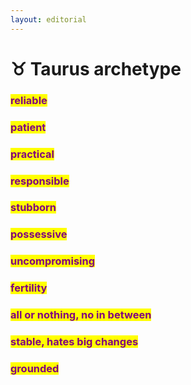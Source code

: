 ```yaml
---
layout: editorial
---
```


# ♉️ Taurus archetype



### <mark style="color:purple;">reliable</mark>

### <mark style="color:purple;">patient</mark>

### <mark style="color:purple;">practical</mark>

### <mark style="color:purple;">responsible</mark>

### <mark style="color:purple;">stubborn</mark>

### <mark style="color:purple;">possessive</mark>

### <mark style="color:purple;">uncompromising</mark>

### <mark style="color:purple;">**fertility**</mark>

### <mark style="color:purple;">**a**</mark><mark style="color:purple;">ll or nothing, no in between</mark>&#x20;

### <mark style="color:purple;">**stable, h**</mark><mark style="color:purple;">ates big changes</mark>

### <mark style="color:purple;">**grounded**</mark>



